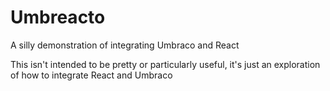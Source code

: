 # Umbreacto
A silly demonstration of integrating Umbraco and React

This isn't intended to be pretty or particularly useful, it's just an exploration of how to integrate React and Umbraco
